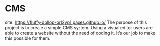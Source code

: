 # CMS
site: https://fluffy-dollop-orl2yp1.pages.github.io/
The purpose of this project is to create a simple CMS system. Using a visual editor users are able to create a website without the need of coding it. It's our job to make this possible for them.
 
